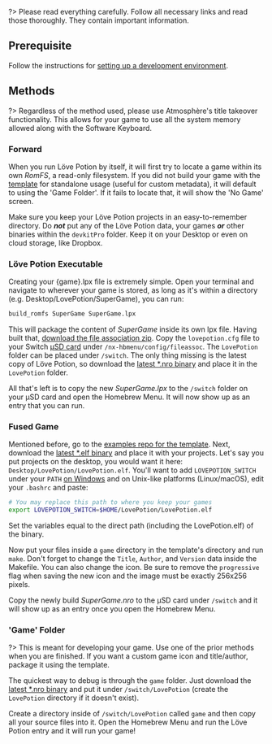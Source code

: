 ?> Please read everything carefully. Follow all necessary links and read those thoroughly. They contain important information.

## Prerequisite

Follow the instructions for [setting up a development environment](building?id=getting-started).

## Methods

?> Regardless of the method used, please use Atmosphère's title takeover functionality. This allows for your game to use all the system memory allowed along with the Software Keyboard.

### Forward

When you run Löve Potion by itself, it will first try to locate a game within its own *RomFS*, a read-only filesystem. If you did not build your game with the [template](https://github.com/TurtleP/LovePotion-examples/tree/master/templates/switch) for standalone usage (useful for custom metadata), it will default to using the 'Game Folder'. If it fails to locate that, it will show the 'No Game' screen.

Make sure you keep your Löve Potion projects in an easy-to-remember directory. Do ***not*** put any of the Löve Potion data, your games ***or*** other binaries within the `devkitPro` folder. Keep it on your Desktop or even on cloud storage, like Dropbox.

### Löve Potion Executable

Creating your {game}.lpx file is extremely simple. Open your terminal and navigate to wherever your game is stored, as long as it's within a directory (e.g. Desktop/LovePotion/SuperGame), you can run:

```bash
build_romfs SuperGame SuperGame.lpx
```

This will package the content of *SuperGame* inside its own lpx file. Having built that, [download the file association zip](/files/config.zip). Copy the `lovepotion.cfg` file to your Switch [µSD card](https://simple.wikipedia.org/wiki/MicroSD) under `/nx-hbmenu/config/fileassoc`. The `LovePotion` folder can be placed under `/switch`. The only thing missing is the latest copy of Löve Potion, so download the [latest *.nro binary](https://github.com/TurtleP/LovePotion/releases) and place it in the `LovePotion` folder.

All that's left is to copy the new *SuperGame.lpx* to the `/switch` folder on your µSD card and open the Homebrew Menu. It will now show up as an entry that you can run.

### Fused Game

Mentioned before, go to the [examples repo for the template](https://github.com/TurtleP/LovePotion-examples/tree/master/templates/switch). Next, download the [latest *.elf binary](https://github.com/TurtleP/LovePotion/releases) and place it with your projects. Let's say you put projects on the desktop, you would want it here: `Desktop/LovePotion/LovePotion.elf`. You'll want to add `LOVEPOTION_SWITCH` under your `PATH` [on Windows](https://helpdeskgeek.com/windows-10/add-windows-path-environment-variable/) and on Unix-like platforms (Linux/macOS), edit your `.bashrc` and paste:

```bash
# You may replace this path to where you keep your games
export LOVEPOTION_SWITCH=$HOME/LovePotion/LovePotion.elf
```

Set the variables equal to the direct path (including the LovePotion.elf) of the binary.

Now put your files inside a `game` directory in the template's directory and run `make`. Don't forget to change the `Title`, `Author`, and `Version` data inside the Makefile. You can also change the icon. Be sure to remove the `progressive` flag when saving the new icon and the image must be exactly 256x256 pixels.

Copy the newly build *SuperGame.nro* to the µSD card under `/switch` and it will show up as an entry once you open the Homebrew Menu.

### 'Game' Folder

?> This is meant for developing your game. Use one of the prior methods when you are finished. If you want a custom game icon and title/author, package it using the template.

The quickest way to debug is through the `game` folder. Just download the [latest *.nro binary](https://github.com/TurtleP/LovePotion/releases) and put it under `/switch/LovePotion` (create the `LovePotion` directory if it doesn't exist).

Create a directory inside of `/switch/LovePotion` called `game` and then copy all your source files into it. Open the Homebrew Menu and run the Löve Potion entry and it will run your game!